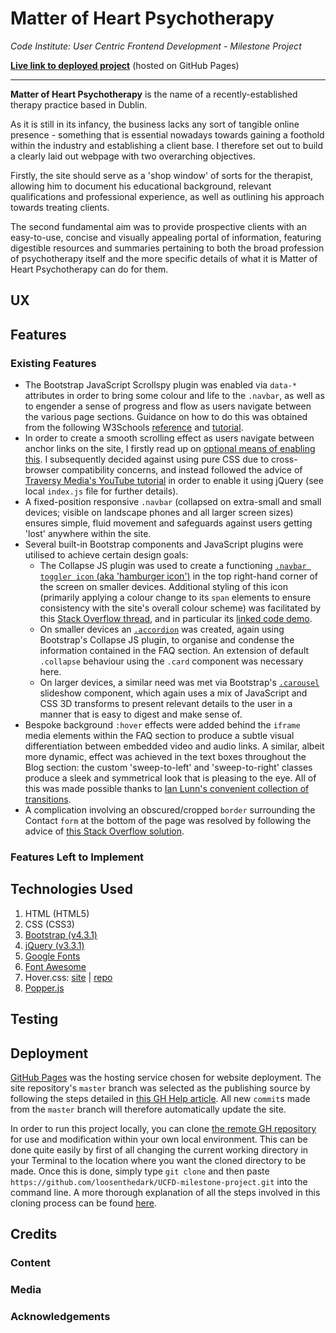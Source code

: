 # Matter of Heart Psychotherapy



*Code Institute: User Centric Frontend Development - Milestone Project*



**[Live link to deployed project](https://loosenthedark.github.io/UCFD-milestone-project/)** (hosted on GitHub Pages)



---



**Matter of Heart Psychotherapy** is the name of a recently-established therapy practice based in Dublin.

As it is still in its infancy, the business lacks any sort of tangible online presence - something that is essential nowadays towards gaining a foothold within the industry and establishing a client base. I therefore set out to build a clearly laid out webpage with two overarching objectives.

Firstly, the site should serve as a 'shop window' of sorts for the therapist, allowing him to document his educational background, relevant qualifications and professional experience, as well as outlining his approach towards treating clients.

The second fundamental aim was to provide prospective clients with an easy-to-use, concise and visually appealing portal of information, featuring digestible resources and summaries pertaining to both the broad profession of psychotherapy itself and the more specific details of what it is Matter of Heart Psychotherapy can do for them.

## UX


 
## Features

### Existing Features

+ The Bootstrap JavaScript Scrollspy plugin was enabled via `data-*` attributes in order to bring some colour and life to the `.navbar`, as well as to engender a sense of progress and flow as users navigate between the various page sections. Guidance on how to do this was obtained from the following W3Schools [reference](https://www.w3schools.com/bootstrap/bootstrap_ref_js_scrollspy.asp) and [tutorial](https://www.w3schools.com/bootstrap/bootstrap_scrollspy.asp).
+ In order to create a smooth scrolling effect as users navigate between anchor links on the site, I firstly read up on [optional means of enabling this](https://stackoverflow.com/questions/7717527/smooth-scrolling-when-clicking-an-anchor-link). I subsequently decided against using pure CSS due to cross-browser compatibility concerns, and instead followed the advice of [Traversy Media's YouTube tutorial](https://www.youtube.com/watch?v=y9nlfqT4s9s) in order to enable it using jQuery (see local `index.js` file for further details).
+ A fixed-position responsive `.navbar` (collapsed on extra-small and small devices; visible on landscape phones and all larger screen sizes) ensures simple, fluid movement and safeguards against users getting 'lost' anywhere within the site.
+ Several built-in Bootstrap components and JavaScript plugins were utilised to achieve certain design goals:
  + The Collapse JS plugin was used to create a functioning [`.navbar toggler icon` (aka 'hamburger icon')](https://getbootstrap.com/docs/4.0/components/navbar/#toggler) in the top right-hand corner of the screen on smaller devices. Additional styling of this icon (primarily applying a colour change to its `span` elements to ensure consistency with the site's overall colour scheme) was facilitated by this [Stack Overflow thread](https://stackoverflow.com/questions/42586729/bootstrap-4-change-hamburger-toggler-color), and in particular its [linked code demo](https://www.codeply.com/go/4FdZGlPMNV).
  + On smaller devices an [`.accordion`](https://getbootstrap.com/docs/4.0/components/collapse/#accordion-example) was created, again using Bootstrap's Collapse JS plugin, to organise and condense the information contained in the FAQ section. An extension of default `.collapse` behaviour using the `.card` component was necessary here.
  + On larger devices, a similar need was met via Bootstrap's [`.carousel`](https://getbootstrap.com/docs/4.0/components/carousel/) slideshow component, which again uses a mix of JavaScript and CSS 3D transforms to present relevant details to the user in a manner that is easy to digest and make sense of.
+ Bespoke background `:hover` effects were added behind the `iframe` media elements within the FAQ section to produce a subtle visual differentiation between embedded video and audio links. A similar, albeit more dynamic, effect was achieved in the text boxes throughout the Blog section: the custom 'sweep-to-left' and 'sweep-to-right' classes produce a sleek and symmetrical look that is pleasing to the eye. All of this was made possible thanks to [Ian Lunn's convenient collection of transitions](http://ianlunn.github.io/Hover/).
+ A complication involving an obscured/cropped `border` surrounding the Contact `form` at the bottom of the page was resolved by following the advice of [this Stack Overflow solution](https://stackoverflow.com/questions/6312067/border-radius-background-color-cropped-border).

### Features Left to Implement



## Technologies Used

1. HTML (HTML5)
2. CSS (CSS3)
3. [Bootstrap (v4.3.1)](https://getbootstrap.com/)
4. [jQuery (v3.3.1)](https://jquery.com/)
5. [Google Fonts](https://fonts.google.com/)
6. [Font Awesome](https://fontawesome.com/)
7. Hover.css: [site](http://ianlunn.github.io/Hover/) | [repo](https://github.com/IanLunn/Hover)
8. [Popper.js](https://popper.js.org/)

## Testing



## Deployment

[GitHub Pages](https://pages.github.com/) was the hosting service chosen for website deployment. The site repository's `master` branch was selected as the publishing source by following the steps detailed in [this GH Help article](https://help.github.com/en/articles/configuring-a-publishing-source-for-github-pages). All new `commit`s made from the `master` branch will therefore automatically update the site.


In order to run this project locally, you can clone [the remote GH repository](https://github.com/loosenthedark/UCFD-milestone-project) for use and modification within your own local environment. This can be done quite easily by first of all changing the current working directory in your Terminal to the location where you want the cloned directory to be made. Once this is done, simply type `git clone` and then paste `https://github.com/loosenthedark/UCFD-milestone-project.git` into the command line. A more thorough explanation of all the steps involved in this cloning process can be found [here](https://help.github.com/en/articles/cloning-a-repository).

## Credits

### Content

### Media

### Acknowledgements

